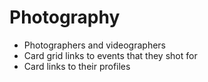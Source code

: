# Photography

* Photographers and videographers
* Card grid links to events that they shot for
* Card links to their profiles
